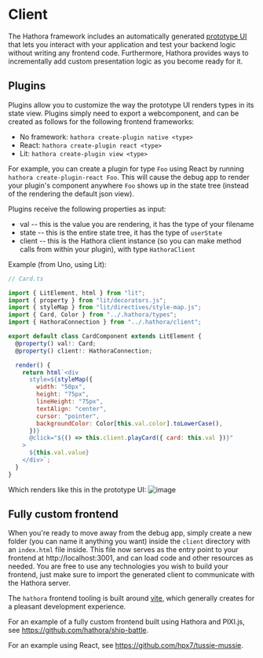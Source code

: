 # Client

The Hathora framework includes an automatically generated [prototype UI](type-driven-development.md?id=prototype-ui) that lets you interact with your application and test your backend logic without writing any frontend code. Furthermore, Hathora provides ways to incrementally add custom presentation logic as you become ready for it.

## Plugins

Plugins allow you to customize the way the prototype UI renders types in its state view. Plugins simply need to export a webcomponent, and can be created as follows for the following frontend frameworks:

- No framework: `hathora create-plugin native <type>`
- React: `hathora create-plugin react <type>`
- Lit: `hathora create-plugin view <type>`

For example, you can create a plugin for type `Foo` using React by running `hathora create-plugin-react Foo`. This will cause the debug app to render your plugin's component anywhere `Foo` shows up in the state tree (instead of the rendering the default json view).

Plugins receive the following properties as input:

- val -- this is the value you are rendering, it has the type of your filename
- state -- this is the entire state tree, it has the type of `userState`
- client -- this is the Hathora client instance (so you can make method calls from within your plugin), with type `HathoraClient`

Example (from Uno, using Lit):

```js
// Card.ts

import { LitElement, html } from "lit";
import { property } from "lit/decorators.js";
import { styleMap } from "lit/directives/style-map.js";
import { Card, Color } from "../.hathora/types";
import { HathoraConnection } from "../.hathora/client";

export default class CardComponent extends LitElement {
  @property() val!: Card;
  @property() client!: HathoraConnection;

  render() {
    return html`<div
      style=${styleMap({
        width: "50px",
        height: "75px",
        lineHeight: "75px",
        textAlign: "center",
        cursor: "pointer",
        backgroundColor: Color[this.val.color].toLowerCase(),
      })}
      @click="${() => this.client.playCard({ card: this.val })}"
    >
      ${this.val.value}
    </div>`;
  }
}
```

Which renders like this in the prototype UI:
![image](https://user-images.githubusercontent.com/5400947/149680633-b165e6d7-8c87-417a-88e8-9cc1fd14b80d.png)

## Fully custom frontend

When you're ready to move away from the debug app, simply create a new folder (you can name it anything you want) inside the `client` directory with an `index.html` file inside. This file now serves as the entry point to your frontend at http://localhost:3001, and can load code and other resources as needed. You are free to use any technologies you wish to build your frontend, just make sure to import the generated client to communicate with the Hathora server.

The `hathora` frontend tooling is built around [vite](https://vitejs.dev/), which generally creates for a pleasant development experience.

For an example of a fully custom frontend built using Hathora and PIXI.js, see https://github.com/hathora/ship-battle.

For an example using React, see https://github.com/hpx7/tussie-mussie.
